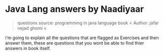 # Java Lang answers by Naadiyaar


> questions source: programming in java language book <
> Author: jafar nejad ghomi <



i'm going to explain all the questions that are flagged as Exercises and then answer them,
these are questions that you wont be able to find thier answers in book itself.

